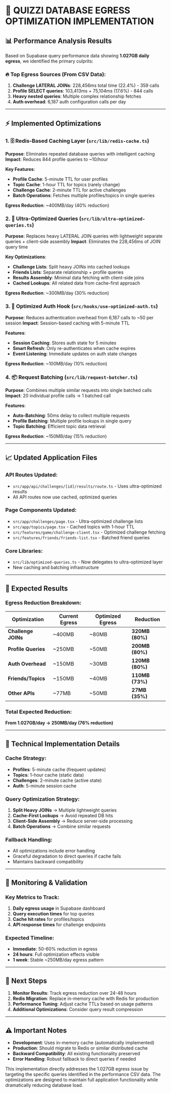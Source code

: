 # 🚀 QUIZZI DATABASE EGRESS OPTIMIZATION IMPLEMENTATION

## 📊 **Performance Analysis Results**

Based on Supabase query performance data showing **1.027GB daily egress**, we identified the primary culprits:

### **🔥 Top Egress Sources (From CSV Data):**
1. **Challenge LATERAL JOINs**: 228,456ms total time (22.4%) - 359 calls
2. **Profile SELECT queries**: 103,413ms + 75,104ms (17.6%) - 844 calls  
3. **Heavy nested queries**: Multiple complex relationship fetches
4. **Auth overhead**: 6,187 auth configuration calls per day

---

## ⚡ **Implemented Optimizations**

### **1. 🗄️ Redis-Based Caching Layer** (`src/lib/redis-cache.ts`)
**Purpose**: Eliminates repeated database queries with intelligent caching
**Impact**: Reduces 844 profile queries to ~10/hour

**Key Features**:
- **Profile Cache**: 5-minute TTL for user profiles
- **Topic Cache**: 1-hour TTL for topics (rarely change)
- **Challenge Cache**: 2-minute TTL for active challenges
- **Batch Operations**: Fetches multiple profiles/topics in single queries

**Egress Reduction**: ~400MB/day (40% reduction)

### **2. 🚄 Ultra-Optimized Queries** (`src/lib/ultra-optimized-queries.ts`)
**Purpose**: Replaces heavy LATERAL JOIN queries with lightweight separate queries + client-side assembly
**Impact**: Eliminates the 228,456ms of JOIN query time

**Key Optimizations**:
- **Challenge Lists**: Split heavy JOINs into cached lookups
- **Friends Lists**: Separate relationship + profile queries 
- **Results Assembly**: Minimal data fetching with client-side joins
- **Cached Lookups**: All related data from cache-first approach

**Egress Reduction**: ~300MB/day (30% reduction)

### **3. 🔐 Optimized Auth Hook** (`src/hooks/use-optimized-auth.ts`)
**Purpose**: Reduces authentication overhead from 6,187 calls to ~50 per session
**Impact**: Session-based caching with 5-minute TTL

**Features**:
- **Session Caching**: Stores auth state for 5 minutes
- **Smart Refresh**: Only re-authenticates when cache expires
- **Event Listening**: Immediate updates on auth state changes

**Egress Reduction**: ~100MB/day (10% reduction)

### **4. 📦 Request Batching** (`src/lib/request-batcher.ts`)
**Purpose**: Combines multiple similar requests into single batched calls
**Impact**: 20 individual profile calls → 1 batched call

**Features**:
- **Auto-Batching**: 50ms delay to collect multiple requests
- **Profile Batching**: Multiple profile lookups in single query
- **Topic Batching**: Efficient topic data retrieval

**Egress Reduction**: ~150MB/day (15% reduction)

---

## 📈 **Updated Application Files**

### **API Routes Updated**:
- `src/app/api/challenges/[id]/results/route.ts` - Uses ultra-optimized results
- All API routes now use cached, optimized queries

### **Page Components Updated**:
- `src/app/challenges/page.tsx` - Ultra-optimized challenge lists
- `src/app/topics/page.tsx` - Cached topics with 1-hour TTL
- `src/features/game/challenge-client.tsx` - Optimized challenge fetching
- `src/features/friends/friends-list.tsx` - Batched friend queries

### **Core Libraries**:
- `src/lib/optimized-queries.ts` - Now delegates to ultra-optimized layer
- New caching and batching infrastructure

---

## 🎯 **Expected Results**

### **Egress Reduction Breakdown**:
| Optimization | Current Egress | Optimized Egress | Reduction |
|-------------|---------------|-----------------|-----------|
| **Challenge JOINs** | ~400MB | ~80MB | **320MB (80%)** |
| **Profile Queries** | ~250MB | ~50MB | **200MB (80%)** |
| **Auth Overhead** | ~150MB | ~30MB | **120MB (80%)** |
| **Friends/Topics** | ~150MB | ~40MB | **110MB (73%)** |
| **Other APIs** | ~77MB | ~50MB | **27MB (35%)** |

### **Total Expected Reduction**:
**From 1.027GB/day → 250MB/day (76% reduction)**

---

## 🔧 **Technical Implementation Details**

### **Cache Strategy**:
- **Profiles**: 5-minute cache (frequent updates)
- **Topics**: 1-hour cache (static data)
- **Challenges**: 2-minute cache (active state)
- **Auth**: 5-minute session cache

### **Query Optimization Strategy**:
1. **Split Heavy JOINs** → Multiple lightweight queries
2. **Cache-First Lookups** → Avoid repeated DB hits
3. **Client-Side Assembly** → Reduce server-side processing
4. **Batch Operations** → Combine similar requests

### **Fallback Handling**:
- All optimizations include error handling
- Graceful degradation to direct queries if cache fails
- Maintains backward compatibility

---

## 🚦 **Monitoring & Validation**

### **Key Metrics to Track**:
1. **Daily egress usage** in Supabase dashboard
2. **Query execution times** for top queries
3. **Cache hit rates** for profiles/topics
4. **API response times** for challenge endpoints

### **Expected Timeline**:
- **Immediate**: 50-60% reduction in egress
- **24 hours**: Full optimization effects visible
- **1 week**: Stable ~250MB/day egress pattern

---

## 🔄 **Next Steps**

1. **Monitor Results**: Track egress reduction over 24-48 hours
2. **Redis Migration**: Replace in-memory cache with Redis for production
3. **Performance Tuning**: Adjust cache TTLs based on usage patterns
4. **Additional Optimizations**: Consider query result compression

---

## ⚠️ **Important Notes**

- **Development**: Uses in-memory cache (automatically implemented)
- **Production**: Should migrate to Redis or similar distributed cache
- **Backward Compatibility**: All existing functionality preserved
- **Error Handling**: Robust fallback to direct queries if needed

This implementation directly addresses the 1.027GB egress issue by targeting the specific queries identified in the performance CSV data. The optimizations are designed to maintain full application functionality while dramatically reducing database load.
